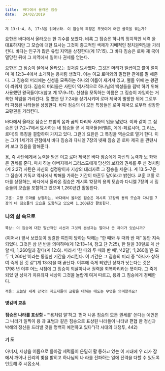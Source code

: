 ```yaml
---
title:  바다에서 올라온 짐승
date:   24/02/2019
---
```


`계 13:1~4, 8, 17:8을 읽어보라. 이 짐승의 특징은 무엇이며 어떤 굴곡을 겪는가?`

요한은 바다에서 올라오는 한 괴수를 보았다. 비록 그 짐승은 하나의 정치적인 세력
을 대표하지만 그 모습에 대한 묘사는 그것이 종교적인 색채가 지배적인 정치권력임을
가리킨다. 바다는 인구가 많은 유럽 지역을 상징한다(계 17:15). 그 바다 짐승은 로마 제
국이 멸망한 뒤에 그 지역에서 일어나 권세를 얻는다.

요한은 그 짐승이 물에서 올라오는 것처럼 묘사했다. 그것은 머리가 일곱이고 뿔이
열이며 계 12:3~4에서 소개하는 용처럼 생겼다. 이는 이교 로마와의 밀접한 관계를 말
해준다. 그 짐승의 머리에는 신성을 모독하는 하나의 이름이 새겨져 있고, 뿔들 위에
는 왕관이 씌워져 있다. 짐승의 머리들은 사탄이 역사적으로 하나님의 백성들을 핍박
하기 위해 사용했던 왕국들이다(참고 계 17:9~11). 신성을 모독하는 이름은 그 짐승이
자임하는 거룩한 직임을 가리킨다. 열 뿔은 단 7:24을 상기시키며 로마 제국이 멸망한
뒤에 그로부터 파생된 나라들을 상징한다. 바다 짐승의 이 모든 특징들은 로마 제국으
로부터 성장한 교황권을 가리킨다.

바다에서 올라온 짐승은 표범의 몸과 곰의 다리와 사자의 입을 닮았다. 이와 같이
그 짐승은 단 7:2~7에서 묘사하는 네 짐승들 곧 네 제국들(바벨론, 메데-페르시아, 그
리스, 로마)의 특징을 결합하여 가지고 있다. 그런데 요한은 그 특징을 역순으로 열거
한다. 이는 그가 1세기의 관점에서 바다 짐승과 다니엘 7장의 넷째 짐승 곧 로마 제국
을 관련시켜 보고 있음을 말해준다.

용, 즉 사탄에게서 능력을 받은 이교 로마 제국은 바다 짐승에게 자신의 능력과 보
좌와 큰 권세를 준다. 마치 하늘 아버지께서 그리스도에게 당신의 보좌와 권세를 주
신 것처럼(계 2:27) 사탄은 자신의 섭정왕이자 지상의 대리자로 그 짐승을 세운다. 계
13:5~7은 그 짐승이 기독교 역사에서 박해를 가하는 기간이 마흔두 달이라고 밝힌다.
교훈 교황 로마를 상징하는, 바다에서 올라온 짐승은 계시록 12장의 용의 모습과
다니엘 7장의 네 짐승들의 모습을 포함하고 있으며 1,260년간 활동한다.

`교훈: 교황 로마를 상징하는, 바다에서 올라온 짐승은 계시록 12장의 용의 모습과
다니엘 7장의 네 짐승들의 모습을 포함하고 있으며 1,260년간 활동한다.`

### 나의 삶 속으로

`묵상: 이 짐승에 대한 일반적인 시선과 그것의 본성과는 얼마나 큰 차이가 있습니까?`

(이어서) 앞서 보았듯이 정결한 여인이 당하는 박해는 “한 때와 두 때와 반 때” 동안
지속되었다. 그것은 삼 년 반을 의미하며(계 12:13~14, 참고 단 7:25), 한 달을 30일로 계
산할 때, 1,260일과 같다(계 12:6). 따라서 ‘한 때와 두 때와 반 때’, ‘42달’, ‘1,260일’은 모
두 ‘1,260년’이라는 동일한 기간을 가리킨다. 이 기간은 그 짐승의 머리 중 “하나가 상하
여 죽게 된 것 같”(계 13:3)을 때 끝난다. 이후에 죽게 되었던 상처가 낫는다는 것은 1798
년 이후 어느 시점에 그 짐승이 되살아나서 권력을 회복하리라는 뜻이다. 그 죽게 되었
던 상처가 치유되자 세상이 그것을 놀랍게 여겨 따르고, 용과 그 짐승에게 경배한다.

`적용: 오늘날 세계 강국의 지도자들이 교황을 대하는 태도는 무엇을 의미할까요?`

#### 영감의 교훈

**짐승은 나라를 표상함 -** “‘용처럼 말’하고 ‘먼저 나온
짐승의 모든 권세를’ 쓴다는 예언은 그 나라가 일찍이 용
과 표범과 같은 짐승으로 표상된 나라들이 나타낸 편협
한 정신과 박해의 정신을 드러낼 것을 명백히 예언하고
있다”(각 시대의 대쟁투, 442)

#### 기 도

아버지, 세상을 어둠으로
몰아갈 세력들이 은밀히 활
동하고 있는 이 시대에 우
리가 잠에서 깨어나 진리의
빛을 밝히고 하나님의 나
라를 전파하는 일에 전력을
다할 수 있도록 인도해 주
시옵소서.